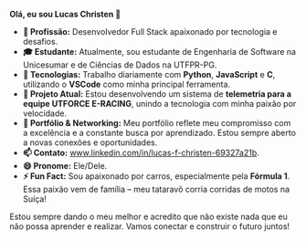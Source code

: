 **Olá, eu sou Lucas Christen 👋**

- **🔭 Profissão:** Desenvolvedor Full Stack apaixonado por tecnologia e desafios.
- **🎓 Estudante:** Atualmente, sou estudante de Engenharia de Software na Unicesumar e de Ciências de Dados na UTFPR-PG.
- **🌱 Tecnologias:** Trabalho diariamente com **Python**, **JavaScript** e **C**, utilizando o **VSCode** como minha principal ferramenta.
- **🚀 Projeto Atual:** Estou desenvolvendo um sistema de **telemetria para a equipe UTFORCE E-RACING**, unindo a tecnologia com minha paixão por velocidade.
- **💼 Portfólio & Networking:** Meu portfólio reflete meu compromisso com a excelência e a constante busca por aprendizado. Estou sempre aberto a novas conexões e oportunidades.
- **📫 Contato:** www.linkedin.com/in/lucas-f-christen-69327a21b.
- **😄 Pronome:** Ele/Dele.
- **⚡ Fun Fact:** Sou apaixonado por carros, especialmente pela **Fórmula 1**. Essa paixão vem de família – meu tataravô corria corridas de motos na Suíça!

Estou sempre dando o meu melhor e acredito que não existe nada que eu não possa aprender e realizar. Vamos conectar e construir o futuro juntos!

<!---
Lucas-Christen/Lucas-Christen is a ✨ special ✨ repository because its `README.md` (this file) appears on your GitHub profile.
You can click the Preview link to take a look at your changes.
--->
